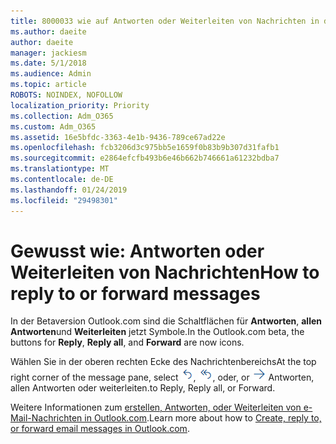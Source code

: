 ```yaml
---
title: 8000033 wie auf Antworten oder Weiterleiten von Nachrichten in der Betaversion Outlook.com
ms.author: daeite
author: daeite
manager: jackiesm
ms.date: 5/1/2018
ms.audience: Admin
ms.topic: article
ROBOTS: NOINDEX, NOFOLLOW
localization_priority: Priority
ms.collection: Adm_O365
ms.custom: Adm_O365
ms.assetid: 16e5bfdc-3363-4e1b-9436-789ce67ad22e
ms.openlocfilehash: fcb3206d3c975bb5e1659f0b83b9b307d31fafb1
ms.sourcegitcommit: e2864efcfb493b6e46b662b746661a61232bdba7
ms.translationtype: MT
ms.contentlocale: de-DE
ms.lasthandoff: 01/24/2019
ms.locfileid: "29498301"
---
```

# <a name="how-to-reply-to-or-forward-messages"></a><span data-ttu-id="62ed7-102">Gewusst wie: Antworten oder Weiterleiten von Nachrichten</span><span class="sxs-lookup"><span data-stu-id="62ed7-102">How to reply to or forward messages</span></span>

<span data-ttu-id="62ed7-103">In der Betaversion Outlook.com sind die Schaltflächen für **Antworten**, **allen Antworten**und **Weiterleiten** jetzt Symbole.</span><span class="sxs-lookup"><span data-stu-id="62ed7-103">In the Outlook.com beta, the buttons for **Reply**, **Reply all**, and **Forward** are now icons.</span></span> 
  
<span data-ttu-id="62ed7-104">Wählen Sie in der oberen rechten Ecke des Nachrichtenbereichs</span><span class="sxs-lookup"><span data-stu-id="62ed7-104">At the top right corner of the message pane, select</span></span> ![Antworten](media/08ad5200-369a-4a2f-bef5-ebdcbef5545f.png)<span data-ttu-id="62ed7-106">,</span><span class="sxs-lookup"><span data-stu-id="62ed7-106"></span></span> !["Allen antworten"](media/be5f41a1-dbea-471f-ba5d-7be4256922d2.png)<span data-ttu-id="62ed7-108">, oder</span><span class="sxs-lookup"><span data-stu-id="62ed7-108">, or</span></span> ![Weiterleiten](media/29fd06ec-1642-40d1-8faa-ec437ef156fc.png) <span data-ttu-id="62ed7-110">Antworten, allen Antworten oder weiterleiten.</span><span class="sxs-lookup"><span data-stu-id="62ed7-110">to Reply, Reply all, or Forward.</span></span> 
  
<span data-ttu-id="62ed7-111">Weitere Informationen zum [erstellen, Antworten, oder Weiterleiten von e-Mail-Nachrichten in Outlook.com](https://go.microsoft.com/fwlink/p/?linkid=873141).</span><span class="sxs-lookup"><span data-stu-id="62ed7-111">Learn more about how to [Create, reply to, or forward email messages in Outlook.com](https://go.microsoft.com/fwlink/p/?linkid=873141).</span></span>
  

